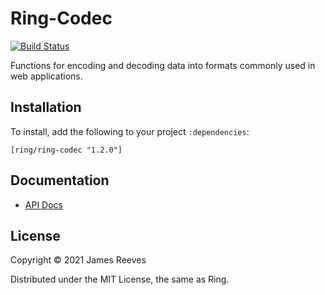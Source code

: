 # Ring-Codec

[![Build Status](https://app.travis-ci.com/ring-clojure/ring-codec.svg?branch=master)](https://app.travis-ci.com/ring-clojure/ring-codec)

Functions for encoding and decoding data into formats commonly used in
web applications.

## Installation

To install, add the following to your project `:dependencies`:

    [ring/ring-codec "1.2.0"]

## Documentation

* [API Docs](http://ring-clojure.github.io/ring-codec/ring.util.codec.html)

## License

Copyright © 2021 James Reeves

Distributed under the MIT License, the same as Ring.
